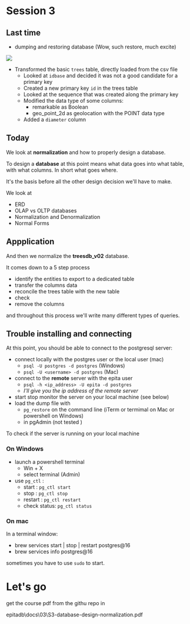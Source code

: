 # Session 3 

## Last time 

* dumping and restoring database (Wow, such restore, much excite)

![](https://imgflip.com/i/93mksr)


* Transformed the basic ```trees``` table, directly loaded from the csv file
    * Looked at ```idbase``` and decided it was not a good candidate for a primary key 
    * Created a new primary key ```id``` in the trees table
    * Looked at the sequence that was created along the primary key
    * Modified the data type of some columns: 
        * remarkable as Boolean
        * geo_point_2d as geolocation with the POINT data type
    * Added a ```diameter``` column

## Today

We look at **normalization** and how to properly design a database. 

To design a **database** at this point means what data goes into what table, with what columns. In short what goes where.

It's the basis before  all the other design decision we'll have to make.

We look at 

* ERD
* OLAP vs OLTP databases
* Normalization and Denormalization
* Normal Forms 

## Appplication

And then we normalize the **treesdb_v02** database.

It comes down to a 5 step process

* identify the entities to export to a dedicated table
* transfer the columns data
* reconcile the trees table with the new table
* check
* remove the columns

and throughout this process we'll write many different types of queries.

## Trouble installing and connecting 

At this point, you should be able to connect to the postgresql server: 

* connect locally with the postgres user or the local user (mac)
    * ```psql -U postgres -d postgres``` (Windows)
    * ```psql -U <username> -d postgres``` (Mac)
* connect to the **remote** server with the epita user 
    * ```psql -h <ip_address> -U epita -d postgres```
    * *I'll give you the ip address of the remote server*
* start stop monitor the server on your local machine (see below)
* load the dump file with 
    * ```pg_restore``` on the command line (iTerm or termimal on Mac or powershell on Windows)
    * in pgAdmin (not tested )


To check if the server is running on your local machine
### On Windows

* launch a powershell terminal 
    * Win + X
    * select terminal (Admin)
* use ```pg_ctl``` :
    * start : ```pg_ctl start```
    * stop : ```pg_ctl stop```
    * restart : ```pg_ctl restart```
    * check status: ```pg_ctl status```


### On mac
In a terminal window:
* brew services start | stop | restart postgres@16
* brew services info postgres@16

sometimes you have to use ```sudo``` to start. 

# Let's go

get the course pdf from the githu repo in 

epitadb\docs\03\S3-database-design-normalization.pdf

